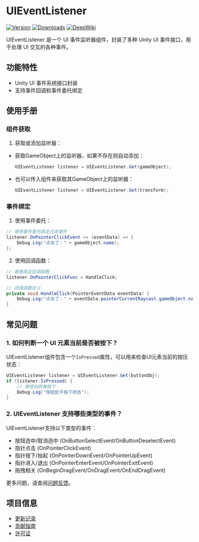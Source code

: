 # UIEventListener

[![Version](https://img.shields.io/npm/v/org.eframework.u3d.ugui)](https://www.npmjs.com/package/org.eframework.u3d.ugui)
[![Downloads](https://img.shields.io/npm/dm/org.eframework.u3d.ugui)](https://www.npmjs.com/package/org.eframework.u3d.ugui)
[![DeepWiki](https://img.shields.io/badge/DeepWiki-Explore-blue)](https://deepwiki.com/eframework-org/U3D.UGUI)

UIEventListener 是一个 UI 事件监听器组件，封装了多种 Unity UI 事件接口，用于处理 UI 交互的各种事件。

## 功能特性

- Unity UI 事件系统接口封装
- 支持事件回调和事件委托绑定

## 使用手册

### 组件获取

1. 获取或添加监听器：
  - 获取GameObject上的监听器，如果不存在则自动添加：
    ```csharp
    UIEventListener listener = UIEventListener.Get(gameObject);
    ```
  - 也可以传入组件来获取其GameObject上的监听器：
    ```csharp
    UIEventListener listener = UIEventListener.Get(transform);
    ```

### 事件绑定

1. 使用事件委托：
  ```csharp
  // 使用事件委托绑定点击事件
  listener.OnPointerClickEvent += (eventData) => {
      Debug.Log("点击了：" + gameObject.name);
  };
  ```

2. 使用回调函数：
  ```csharp
  // 直接指定回调函数
  listener.OnPointerClickFunc = HandleClick;
  
  // 回调函数定义
  private void HandleClick(PointerEventData eventData) {
      Debug.Log("点击了：" + eventData.pointerCurrentRaycast.gameObject.name);
  }
  ```

## 常见问题

### 1. 如何判断一个 UI 元素当前是否被按下？

UIEventListener组件包含一个`IsPressed`属性，可以用来检查UI元素当前的按压状态：

```csharp
UIEventListener listener = UIEventListener.Get(buttonObj);
if (listener.IsPressed) {
    // 按钮当前被按下
    Debug.Log("按钮处于按下状态");
}
```

### 2. UIEventListener 支持哪些类型的事件？

UIEventListener支持以下类型的事件：
  - 按钮选中/取消选中 (OnButtonSelectEvent/OnButtonDeselectEvent)
  - 指针点击 (OnPointerClickEvent)
  - 指针按下/抬起 (OnPointerDownEvent/OnPointerUpEvent)
  - 指针进入/退出 (OnPointerEnterEvent/OnPointerExitEvent)
  - 拖拽相关 (OnBeginDragEvent/OnDragEvent/OnEndDragEvent)

更多问题，请查阅[问题反馈](../CONTRIBUTING.md#问题反馈)。

## 项目信息

- [更新记录](../CHANGELOG.md)
- [贡献指南](../CONTRIBUTING.md)
- [许可证](../LICENSE)
